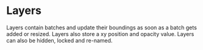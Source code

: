 # Layers

Layers contain batches and update their boundings as soon as a batch gets added or resized. Layers also store a xy position and opacity value. Layers can also be hidden, locked and re-named.
